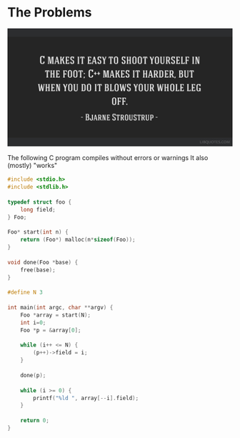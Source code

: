 # The Problems

<img src="img/bjarne-quote.jpg" alt="C++ vs C">

The following C program compiles without errors or warnings
It also (mostly) "works"

```c
#include <stdio.h>
#include <stdlib.h>

typedef struct foo {
    long field;
} Foo;

Foo* start(int n) {
    return (Foo*) malloc(n*sizeof(Foo));
}

void done(Foo *base) {
    free(base);
}

#define N 3

int main(int argc, char **argv) {
    Foo *array = start(N);
    int i=0;
    Foo *p = &array[0];

    while (i++ <= N) {
        (p++)->field = i;
    }

    done(p);

    while (i >= 0) {
        printf("%ld ", array[--i].field);
    }

    return 0;
}
```

